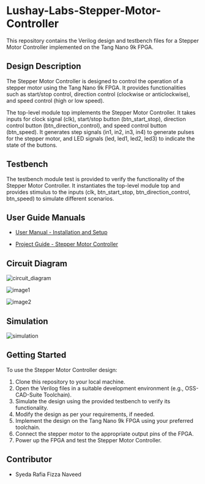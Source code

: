 # Lushay-Labs-Stepper-Motor-Controller

This repository contains the Verilog design and testbench files for a Stepper Motor Controller implemented on the Tang Nano 9k FPGA.

## Design Description

The Stepper Motor Controller is designed to control the operation of a stepper motor using the Tang Nano 9k FPGA. It provides functionalities such as start/stop control, direction control (clockwise or anticlockwise), and speed control (high or low speed).

The top-level module top implements the Stepper Motor Controller. It takes inputs for clock signal (clk), start/stop button (btn_start_stop), direction control button (btn_direction_control), and speed control button (btn_speed). It generates step signals (in1, in2, in3, in4) to generate pulses for the stepper motor, and LED signals (led, led1, led2, led3) to indicate the state of the buttons.

## Testbench

The testbench module test is provided to verify the functionality of the Stepper Motor Controller. It instantiates the top-level module top and provides stimulus to the inputs (clk, btn_start_stop, btn_direction_control, btn_speed) to simulate different scenarios.

## User Guide Manuals
- [User Manual - Installation and Setup](https://docs.google.com/document/d/1TX2oJPWYm67gMV9igFQdw7Wp_Rzij6VKOEPoPlz9OsE/edit?usp=sharing)

- [Project Guide - Stepper Motor Controller](https://drive.google.com/file/d/1Tv7TGZVl_kCm1oaaesbhbn4ivcFDBUSN/view?usp=sharing)

## Circuit Diagram
![circuit_diagram](https://github.com/syedarafia13/Lushay-Labs-Stepper-Motor-Controller/assets/81455748/2f20e9e0-c876-49b7-86a3-84fc36db22d6)

![image1](https://github.com/syedarafia13/Lushay-Labs-Stepper-Motor-Controller/assets/81455748/f3e45a42-564a-4f8c-b38e-fa2557cba4b1)

![image2](https://github.com/syedarafia13/Lushay-Labs-Stepper-Motor-Controller/assets/81455748/f11ff8c0-532a-415f-89ff-c637d7212594)

## Simulation
![simulation](https://github.com/syedarafia13/Lushay-Labs-Stepper-Motor-Controller/assets/81455748/ccfb6a03-dbc3-4cbb-a382-b916212b9e7d)

## Getting Started

To use the Stepper Motor Controller design:

1. Clone this repository to your local machine.
2. Open the Verilog files in a suitable development environment (e.g., OSS-CAD-Suite Toolchain).
3. Simulate the design using the provided testbench to verify its functionality.
4. Modify the design as per your requirements, if needed.
5. Implement the design on the Tang Nano 9k FPGA using your preferred toolchain.
6. Connect the stepper motor to the appropriate output pins of the FPGA.
7. Power up the FPGA and test the Stepper Motor Controller.

## Contributor

- Syeda Rafia Fizza Naveed
